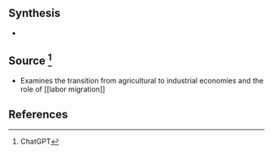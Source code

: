 ## Synthesis
- 
## Source [^1]
- Examines the transition from agricultural to industrial economies and the role of [[labor migration]]
## References

[^1]: ChatGPT